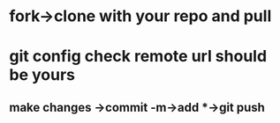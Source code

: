# fork->clone with your repo and pull
# git config check remote url should be yours
## make changes ->commit -m->add *->git push
